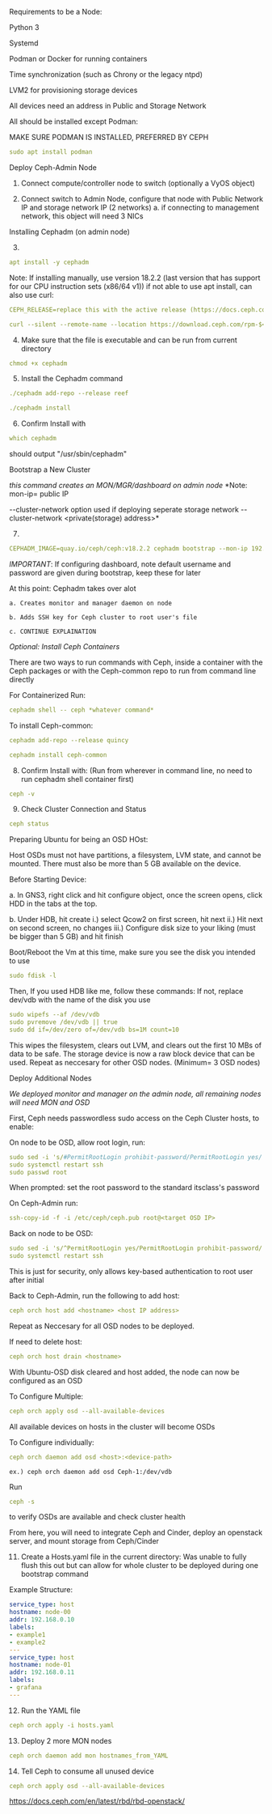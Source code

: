 Requirements to be a Node: 

Python 3

Systemd

Podman or Docker for running containers

Time synchronization (such as Chrony or the legacy ntpd)

LVM2 for provisioning storage devices

All devices need an address in Public and Storage Network

All should be installed except Podman:

MAKE SURE PODMAN IS INSTALLED, PREFERRED BY CEPH

```yaml
sudo apt install podman
```

Deploy Ceph-Admin Node

1.	Connect compute/controller node to switch (optionally a VyOS object) 

2.	Connect switch to Admin Node, configure that node with Public Network IP and storage network IP (2 networks)
    a. if connecting to management network, this object will need 3 NICs

Installing Cephadm (on admin node)

3. 
```yaml
apt install -y cephadm
```

Note: If installing manually, use version 18.2.2 (last version that has support for our CPU instruction sets (x86/64 v1))
    if not able to use apt install, can also use curl:
```yaml
CEPH_RELEASE=replace this with the active release (https://docs.ceph.com/en/latest/releases/#active-releases)
```

```yaml
curl --silent --remote-name --location https://download.ceph.com/rpm-$<CEPH_RELEASE>/el9/noarch/cephadm
```

4.  Make sure that the file is executable and can be run from current directory

```yaml 
chmod +x cephadm
```

5.  Install the Cephadm command 

```yaml
./cephadm add-repo --release reef
```
```yaml
./cephadm install
```

6.  Confirm Install with 

```yaml
which cephadm
```

should output "/usr/sbin/cephadm"


Bootstrap a New Cluster

*this command creates an MON/MGR/dashboard on admin node*
*Note: mon-ip= public IP

--cluster-network option used if deploying seperate storage network
    --cluster-network <private(storage) address>*

7.  
```yaml
CEPHADM_IMAGE=quay.io/ceph/ceph:v18.2.2 cephadm bootstrap --mon-ip 192.168.122.xxx 
```
*IMPORTANT*: If configuring dashboard, note default username and password are given during bootstrap, keep these for later

At this point: Cephadm takes over alot

    a. Creates monitor and manager daemon on node

    b. Adds SSH key for Ceph cluster to root user's file

    c. CONTINUE EXPLAINATION
    

*Optional: Install Ceph Containers*

There are two ways to run commands with Ceph, inside a container with the Ceph packages or with the Ceph-common repo to run from command line directly

For Containerized Run: 
```yaml
cephadm shell -- ceph *whatever command*
```
To install Ceph-common: 
```yaml
cephadm add-repo --release quincy
```
```yaml
cephadm install ceph-common
```
8.  Confirm Install with: (Run from wherever in command line, no need to run cephadm shell container first)

```yaml
ceph -v
```

9.  Check Cluster Connection and Status

```yaml
ceph status
```
Preparing Ubuntu for being an OSD HOst:

Host OSDs must not have partitions, a filesystem, LVM state, and cannot be mounted. There must also be more than 5 GB available on the device. 

Before Starting Device: 

a. In GNS3, right click and hit configure object, once the screen opens, click HDD in the tabs at the top. 

b. Under HDB, hit create
    i.) select Qcow2 on first screen, hit next
    ii.) Hit next on second screen, no changes
    iii.) Configure disk size to your liking (must be bigger than 5 GB) and hit finish

Boot/Reboot the Vm at this time, make sure you see the disk you intended to use 
```yaml
sudo fdisk -l
```
Then, If you used HDB like me, follow these commands: If not, replace dev/vdb with the name of the disk you use
```yaml
sudo wipefs --af /dev/vdb
sudo pvremove /dev/vdb || true
sudo dd if=/dev/zero of=/dev/vdb bs=1M count=10
```
This wipes the filesystem, clears out LVM, and clears out the first 10 MBs of data to be safe. The storage device is now a raw block device that can be used. Repeat as neccesary for other OSD nodes. (Minimum= 3 OSD nodes) 

Deploy Additional Nodes

*We deployed monitor and manager on the admin node, all remaining nodes will need MON and OSD*

First, Ceph needs passwordless sudo access on the Ceph Cluster hosts, to enable: 

On node to be OSD, allow root login, run: 
```yaml
sudo sed -i 's/#PermitRootLogin prohibit-password/PermitRootLogin yes/' /etc/ssh/sshd_config
sudo systemctl restart ssh
sudo passwd root
```
When prompted: set the root password to the standard itsclass's password

On Ceph-Admin run: 
```yaml
ssh-copy-id -f -i /etc/ceph/ceph.pub root@<target OSD IP>
```
Back on node to be OSD: 
```yaml 
sudo sed -i 's/^PermitRootLogin yes/PermitRootLogin prohibit-password/' /etc/ssh/sshd_config
sudo systemctl restart ssh
```
This is just for security, only allows key-based authentication to root user after initial 

Back to Ceph-Admin, run the following to add host:
```yaml
ceph orch host add <hostname> <host IP address>
```
Repeat as Neccesary for all OSD nodes to be deployed.

If need to delete host: 
```yaml
ceph orch host drain <hostname>
```

With Ubuntu-OSD disk cleared and host added, the node can now be configured as an OSD

To Configure Multiple: 
```yaml
ceph orch apply osd --all-available-devices
```
All available devices on hosts in the cluster will become OSDs

To Configure individually: 
```yaml
ceph orch daemon add osd <host>:<device-path>
```
    ex.) ceph orch daemon add osd Ceph-1:/dev/vdb

Run 
```yaml
ceph -s
```
to verify OSDs are available and check cluster health

From here, you will need to integrate Ceph and Cinder, deploy an openstack server, and mount storage from Ceph/Cinder






11. Create a Hosts.yaml file in the current directory:
Was unable to fully flush this out but can allow for whole cluster to be deployed during one bootstrap command

Example Structure:

```yaml 
service_type: host
hostname: node-00
addr: 192.168.0.10
labels:
- example1
- example2
---
service_type: host
hostname: node-01
addr: 192.168.0.11
labels:
- grafana
---
```

12. Run the YAML file

```yaml
ceph orch apply -i hosts.yaml
```

13. Deploy 2 more MON nodes

```yaml
ceph orch daemon add mon hostnames_from_YAML
```

14. Tell Ceph to consume all unused device

```yaml
ceph orch apply osd --all-available-devices
```


https://docs.ceph.com/en/latest/rbd/rbd-openstack/






